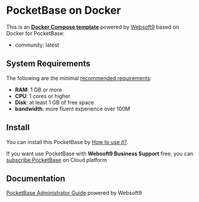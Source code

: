 # PocketBase on Docker  

This is an **[Docker Compose template](https://github.com/Websoft9/docker-library)** powered by [Websoft9](https://www.websoft9.com) based on Docker for PocketBase:


 - community:  latest


## System Requirements

The following are the minimal [recommended requirements](https://pocketbase.io/docs/):

* **RAM**: 1 GB or more
* **CPU**: 1 cores or higher
* **Disk**: at least 1 GB of free space
* **bandwidth**: more fluent experience over 100M  

## Install

You can install this PocketBase by [How to use it?](https://github.com/Websoft9/docker-library#how-to-use-it).   

If you want use PocketBase with **Websoft9 Business Support** free, you can [subscribe PocketBase](https://www.websoft9.com/apps) on Cloud platform

## Documentation

[PocketBase Administrator Guide](https://support.websoft9.com/docs/pocketbase) powered by Websoft9